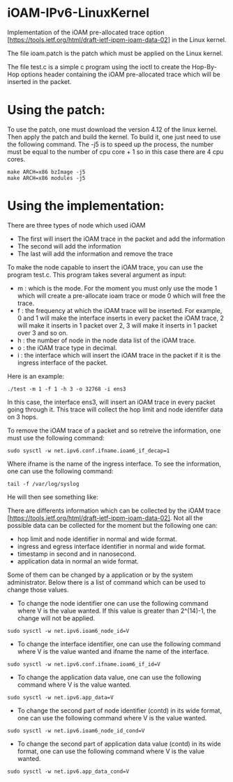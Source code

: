 # iOAM-IPv6-LinuxKernel
Implementation of the iOAM pre-allocated trace option [https://tools.ietf.org/html/draft-ietf-ippm-ioam-data-02] in the Linux kernel.

The file ioam.patch is the patch which must be applied on the Linux kernel.

The file test.c is a simple c program using the ioctl to create the Hop-By-Hop options header containing the iOAM pre-allocated trace which will be inserted in the packet.

# Using the patch:
To use the patch, one must download the version 4.12 of the linux kernel. Then apply the patch and build the kernel. To build it, one just need to use the following command. The -j5 is to speed up the process, the number must be equal to the number of cpu core + 1 so in this case there are 4 cpu cores.
```
make ARCH=x86 bzImage -j5
make ARCH=x86 modules -j5
``` 

# Using the implementation:

There are three types of node which used iOAM
- The first will insert the iOAM trace in the packet and add the information
- The second will add the information
- The last will add the information and remove the trace

To make the node capable to insert the iOAM trace, you can use the program test.c. This program takes several argument as input:
- m : which is the mode. For the moment you must only use the mode 1 which will create a pre-allocate ioam trace or mode 0 which will free the trace.
- f : the frequency at which the iOAM trace will be inserted. For example, 0 and 1 will make the interface inserts in every packet the iOAM trace, 2 will make it inserts in 1 packet over 2, 3 will make it inserts in 1 packet over 3 and so on.
- h : the number of node in the node data list of the iOAM trace.
- o : the iOAM trace type in decimal.
- i : the interface which will insert the iOAM trace in the packet if it is the ingress interface of the packet.

Here is an example:
```
./test -m 1 -f 1 -h 3 -o 32768 -i ens3
``` 
In this case, the interface ens3, will insert an iOAM trace in every packet going through it. This trace will collect the hop limit and node identifer data on 3 hops.

To remove the iOAM trace of a packet and so retreive the information, one must use the following command:
```
sudo sysctl -w net.ipv6.conf.ifname.ioam6_if_decap=1
``` 
Where ifname is the name of the ingress interface.
To see the information, one can use the following command:
```
tail -f /var/log/syslog
``` 
He will then see something like:

There are differents information which can be collected by the iOAM trace [https://tools.ietf.org/html/draft-ietf-ippm-ioam-data-02]. Not all the possible data can be collected for the moment but the following one can:
- hop limit and node identifier in normal and wide format.
- ingress and egress interface identifier in normal and wide format.
- timestamp in second and in nanosecond.
- application data in normal an wide format.

Some of them can be changed by a application or by the system administrator. Below there is a list of command which can be used to change those values.
- To change the node identifier one can use the following command where V is the value wanted. If this value is greater than 2^(14)-1, the change will not be applied.
```
sudo sysctl -w net.ipv6.ioam6_node_id=V
``` 
- To change the interface identifier, one can use the following command where V is the value wanted and ifname the name of the interface.
```
sudo sysctl -w net.ipv6.conf.ifname.ioam6_if_id=V
``` 
- To change the application data value, one can use the following command where V is the value wanted.
```
sudo sysctl -w net.ipv6.app_data=V
``` 
- To change the second part of node identifier (contd) in its wide format, one can use the following command where V is the value wanted.
```
sudo sysctl -w net.ipv6.ioam6_node_id_cond=V
``` 
- To change the second part of application data value (contd) in its wide format, one can use the following command where V is the value wanted.
```
sudo sysctl -w net.ipv6.app_data_cond=V
``` 
